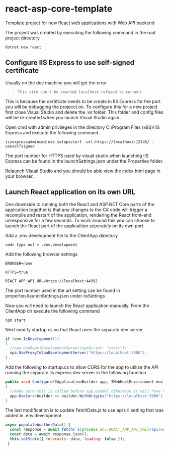 # react-asp-core-template
Template project for new React web applications with Web API backend

The project was created by executing the following command in the root project directory

  `dotnet new react`
  
## Configure IIS Express to use self-signed certificate
Usually on the dev machine you will get the error 

>`This site can't be reached localhost refused to connect` 

This is because the certifcate needs to be create in IIS Express for the port you will be debugging the projecct on.  To configure this for a new project first close Visual Studio and delete the .vs folder. This folder and config files will be re-created when you launch Visual Studio again.

Open cmd with admin privileges in the directory C:\Program Files (x86)\IIS Express and execute the following command

`iisexpressadmincmd.exe setupsslurl -url:https://localhost:12345/ -useselfsigned` 

The port number for HTTPS used by visual studio when launching IIS Express can be found in the launchSettings.json under the Properties folder.

Relaunch Visual Studio and you should be able view the index.html page in your browser.

## Launch React application on its own URL
One downside to running both the React and ASP.NET Core parts of the application together is that any changes to the C# code will trigger a recompile and restart of the application, rendering the React front-end unresponsive for a few seconds.  To work around this you can choose to launch the React part of the applicaition seperately on its own port.

Add a .env.development file to the ClientApp directory

`cmd> type nul > .env.development`

Add the following browser settings

`BROWSER=none`

`HTTPS=true`

`REACT_APP_API_URL=https://localhost:44392`

The port number used in the url setting can be found in properties/launchSettings.json under iisSettings

Now you will need to launch the React application manually.  From the ClientApp dir execute the following command

`npm start`

Next modify startup.cs so that React uses the separate dev server

```c#
if (env.IsDevelopment())
{
  //spa.UseReactDevelopmentServer(npmScript: "start");
  spa.UseProxyToSpaDevelopmentServer("https://localhost:3000");
}
```

Add the following to startup.cs to allow CORS for the app to utilize the API running the separate iis express dev server in the following function

```c#
public void Configure(IApplicationBuilder app, IWebHostEnvironment env)
{
  //make sure this is called before app.UseMVC otherwise it will have no effect on the incoming requests
  app.UseCors(builder => builder.WithOrigins("https://localhost:3000"));  
}
```

The last modification is to update FetchData.js to use api url setting that was added in .env.development
```javascript
async populateWeatherData() {
  const response = await fetch(`${process.env.REACT_APP_API_URL}/api/weatherforecast`);
  const data = await response.json();
  this.setState({ forecasts: data, loading: false });
 }
```

